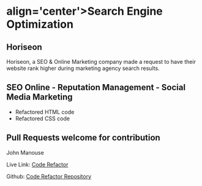 <h1>align='center'>Search Engine Optimization</h1>
<h2>Horiseon</h2>
<p>Horiseon, a SEO & Online Marketing company made a request
    to have their website rank higher during marketing agency search results. </p>
<h2>SEO Online - Reputation Management - Social Media Marketing</h2>
<ul>
    <li>Refactored HTML code</li>
    <li>Refactored CSS code</li>
</ul>
<h2>Pull Requests welcome for contribution</h2>
<p>John Manouse</p>
<p>Live Link: <a href="https://mirageg4.github.io/Code-Refactor/">Code Refactor</a></p>
<p>Github: <a href="https://github.com/Mirageg4/Code-Refactor">Code Refactor Repository</a></p>
